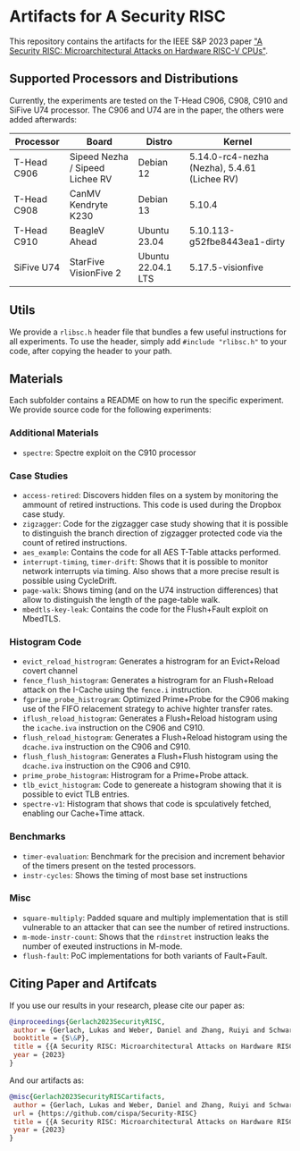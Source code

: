 # Artifacts for A Security RISC
This repository contains the artifacts for the IEEE S&P 2023 paper ["A Security RISC: Microarchitectural Attacks on Hardware RISC-V CPUs"](https://misc0110.net/files/riscv_attacks_sp23.pdf). 


## Supported Processors and Distributions
Currently, the experiments are tested on the T-Head C906, C908, C910 and SiFive U74 processor. 
The C906 and U74 are in the paper, the others were added afterwards:

| Processor    | Board                             | Distro             | Kernel                                       |
|--------------|-----------------------------------|--------------------|----------------------------------------------|
| T-Head C906  | Sipeed Nezha / Sipeed Lichee RV   | Debian 12          | 5.14.0-rc4-nezha (Nezha), 5.4.61 (Lichee RV) |
| T-Head C908  | CanMV Kendryte K230               | Debian 13          | 5.10.4                                       |
| T-Head C910  | BeagleV Ahead                     | Ubuntu 23.04       | 5.10.113-g52fbe8443ea1-dirty                 |
| SiFive U74   | StarFive VisionFive 2             | Ubuntu 22.04.1 LTS | 5.17.5-visionfive                            |


## Utils
We provide a `rlibsc.h` header file that bundles a few useful instructions for all experiments.
To use the header, simply add `#include "rlibsc.h"` to your code, after copying the header to your path. 

## Materials
Each subfolder contains a README on how to run the specific experiment. We provide source code for the following experiments: 

### Additional Materials
- `spectre`: Spectre exploit on the C910 processor

### Case Studies
- `access-retired`: Discovers hidden files on a system by monitoring the ammount of retired instructions. This code is used during the Dropbox case study. 
- `zigzagger`: Code for the zigzagger case study showing that it is possible to distinguish the branch direction of zigzagger protected code via the count of retired instructions. 
- `aes_example`: Contains the code for all AES T-Table attacks performed. 
- `interrupt-timing`, `timer-drift`: Shows that it is possible to monitor network interrupts via timing. Also shows that a more precise result is possible using CycleDrift. 
- `page-walk`: Shows timing (and on the U74 instruction differences) that allow to distinguish the length of the page-table walk. 
- `mbedtls-key-leak`: Contains the code for the Flush+Fault exploit on MbedTLS.

### Histogram Code 
- `evict_reload_histrogram`: Generates a histrogram for an Evict+Reload covert channel 
- `fence_flush_histogram`: Generates a histrogram for an Flush+Reload attack on the I-Cache using the `fence.i` instruction.  
- `fgprime_probe_histrogram`: Optimized Prime+Probe for the C906 making use of the FIFO relacement strategy to achive highter transfer rates. 
- `iflush_reload_histogram`: Generates a Flush+Reload histogram using the `icache.iva` instruction on the C906 and C910. 
- `flush_reload_histogram`: Generates a Flush+Reload histogram using the `dcache.iva` instruction on the C906 and C910. 
- `flush_flush_histogram`: Generates a Flush+Flush histogram using the `dcache.iva` instruction on the C906 and C910. 
- `prime_probe_histogram`: Histrogram for a Prime+Probe attack. 
- `tlb_evict_histogram`: Code to genereate a histogram showing that it is possible to evict TLB entries. 
- `spectre-v1`: Histogram that shows that code is spculatively fetched, enabling our Cache+Time attack. 

### Benchmarks
- `timer-evaluation`: Benchmark for the precision and increment behavior of the timers present on the tested processors. 
-  `instr-cycles`: Shows the timing of most base set instructions  

### Misc
- `square-multiply`: Padded square and multiply implementation that is still vulnerable to an attacker that can see the number of retired instructions. 
- `m-mode-instr-count`: Shows that the `rdinstret` instruction leaks the number of exeuted instructions in M-mode. 
- `flush-fault`: PoC implementations for both variants of Fault+Fault.

## Citing Paper and Artifcats
If you use our results in your research, please cite our paper as:
```bibtex
@inproceedings{Gerlach2023SecurityRISC,
 author = {Gerlach, Lukas and Weber, Daniel and Zhang, Ruiyi and Schwarz, Michael},
 booktitle = {S\&P},
 title = {{A Security RISC: Microarchitectural Attacks on Hardware RISC-V CPUs}},
 year = {2023}
}
```
And our artifacts as:
```bibtex
@misc{Gerlach2023SecurityRISCartifacts,
 author = {Gerlach, Lukas and Weber, Daniel and Zhang, Ruiyi and Schwarz, Michael},
 url = {https://github.com/cispa/Security-RISC}
 title = {{A Security RISC: Microarchitectural Attacks on Hardware RISC-V CPUs Artifact Repository}},
 year = {2023}
}
```
